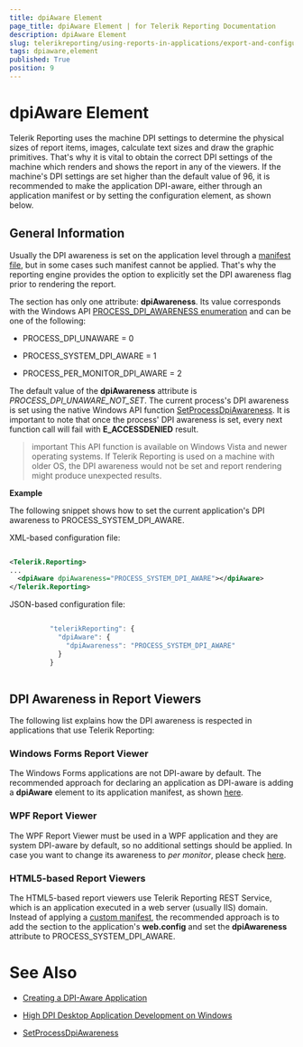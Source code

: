 ```yaml
---
title: dpiAware Element
page_title: dpiAware Element | for Telerik Reporting Documentation
description: dpiAware Element
slug: telerikreporting/using-reports-in-applications/export-and-configure/configure-the-report-engine/dpiaware-element
tags: dpiaware,element
published: True
position: 9
---
```


# dpiAware Element



Telerik Reporting uses the machine DPI settings to determine the physical sizes of report items, images, calculate text sizes
        and draw the graphic primitives. That's why it is vital to obtain the correct DPI settings of the machine which renders and shows the report in any of the viewers.
        If the machine's DPI settings are set higher than the default value of 96, it is recommended to make the application DPI-aware, either
        through an application manifest or by setting the __<dpiAware>__ configuration element, as shown below.
      

## General Information

Usually the DPI awareness is set on the application level through a
          [manifest file](https://msdn.microsoft.com/library/windows/desktop/mt843498(v=vs.85).aspx(d=robot)), but in some cases such manifest cannot be applied. That's why the reporting engine
          provides the option to explicitly set the DPI awareness flag prior to rendering the report.
        

The __<dpiAware>__ section has only one attribute: __dpiAwareness__.
          Its value corresponds with the Windows API
          [PROCESS_DPI_AWARENESS enumeration](https://msdn.microsoft.com/en-us/library/windows/desktop/dn280512(v=vs.85).aspx)          and can be one of the following:
        

* PROCESS_DPI_UNAWARE = 0

* PROCESS_SYSTEM_DPI_AWARE = 1

* PROCESS_PER_MONITOR_DPI_AWARE = 2

The default value of the __dpiAwareness__ attribute is *PROCESS_DPI_UNAWARE_NOT_SET*.
          The current process's DPI awareness is set using the native Windows API function
          [SetProcessDpiAwareness](https://msdn.microsoft.com/en-us/library/windows/desktop/dn302122(v=vs.85).aspx).
          It is important to note that once the process' DPI awareness is set, every next function call will fail with __E_ACCESSDENIED__ result.
        

>important This API function is available on Windows Vista and newer operating systems. If Telerik Reporting is used on a machine with older OS, the DPI awareness would not be set and report rendering might produce unexpected results.          


__Example__

The following snippet shows how to set the current application's DPI awareness to PROCESS_SYSTEM_DPI_AWARE.
        

XML-based configuration file:

	
````xml

<Telerik.Reporting>
...
  <dpiAware dpiAwareness="PROCESS_SYSTEM_DPI_AWARE"></dpiAware>
</Telerik.Reporting>

````



JSON-based configuration file:

	
````js

          "telerikReporting": {
            "dpiAware": {
              "dpiAwareness": "PROCESS_SYSTEM_DPI_AWARE"
            }
          }
          
````



## DPI Awareness in Report Viewers

The following list explains how the DPI awareness is respected in applications that use Telerik Reporting:

### Windows Forms Report Viewer

The Windows Forms applications are not DPI-aware by default. The recommended approach for declaring an application as DPI-aware
              is adding a __dpiAware__ element to its application manifest, as shown
              [here](https://docs.telerik.com/reporting/winforms-report-viewer).              
            

### WPF Report Viewer

The WPF Report Viewer must be used in a WPF application and they are system DPI-aware by default, so no additional settings should be applied.
              In case you want to change its awareness to *per monitor*, please check
              [here](https://msdn.microsoft.com/en-us/library/windows/desktop/ee308410(v=vs.85).aspx).
              

### HTML5-based Report Viewers

The HTML5-based report viewers use Telerik Reporting REST Service, which is an application executed in a web server (usually IIS) domain. Instead of applying a
              [custom manifest](https://docs.microsoft.com/en-us/iis/publish/using-web-deploy/using-custom-manifests), the recommended approach is to add the __<dpiAware>__ section to the
              application's __web.config__ and set the __dpiAwareness__ attribute to PROCESS_SYSTEM_DPI_AWARE.
            

# See Also
[](F25EB909-7941-4B78-B24C-4025257A26C4#dpiAware)

 * [Creating a DPI-Aware Application](https://msdn.microsoft.com/en-us/library/ms701681(v=vs.85).aspx)

 * [High DPI Desktop Application Development on Windows](https://msdn.microsoft.com/library/windows/desktop/mt843498(v=vs.85).aspx(d=robot))

 * [SetProcessDpiAwareness](https://msdn.microsoft.com/en-us/library/windows/desktop/dn302122(v=vs.85).aspx)
